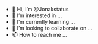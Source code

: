 - 👋 Hi, I’m @Jonakstatus
- 👀 I’m interested in ...
- 🌱 I’m currently learning ...
- 💞️ I’m looking to collaborate on ...
- 📫 How to reach me ...

<!---
Jonakstatus/Jonakstatus is a ✨ special ✨ repository because its `README.md` (this file) appears on your GitHub profile.
You can click the Preview link to take a look at your changes.
--->
